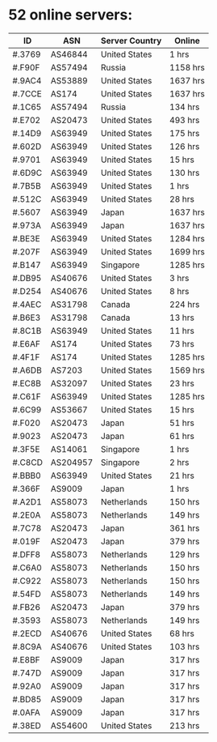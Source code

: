 # 52 online servers:

| ID | ASN | Server Country | Online |
| ------ | ------ | ------ | ------ |
| #.3769 | AS46844 | United States | 1 hrs |
| #.F90F | AS57494 | Russia | 1158 hrs |
| #.9AC4 | AS53889 | United States | 1637 hrs |
| #.7CCE | AS174 | United States | 1637 hrs |
| #.1C65 | AS57494 | Russia | 134 hrs |
| #.E702 | AS20473 | United States | 493 hrs |
| #.14D9 | AS63949 | United States | 175 hrs |
| #.602D | AS63949 | United States | 126 hrs |
| #.9701 | AS63949 | United States | 15 hrs |
| #.6D9C | AS63949 | United States | 130 hrs |
| #.7B5B | AS63949 | United States | 1 hrs |
| #.512C | AS63949 | United States | 28 hrs |
| #.5607 | AS63949 | Japan | 1637 hrs |
| #.973A | AS63949 | Japan | 1637 hrs |
| #.BE3E | AS63949 | United States | 1284 hrs |
| #.207F | AS63949 | United States | 1699 hrs |
| #.B147 | AS63949 | Singapore | 1285 hrs |
| #.DB95 | AS40676 | United States | 3 hrs |
| #.D254 | AS40676 | United States | 8 hrs |
| #.4AEC | AS31798 | Canada | 224 hrs |
| #.B6E3 | AS31798 | Canada | 13 hrs |
| #.8C1B | AS63949 | United States | 11 hrs |
| #.E6AF | AS174 | United States | 73 hrs |
| #.4F1F | AS174 | United States | 1285 hrs |
| #.A6DB | AS7203 | United States | 1569 hrs |
| #.EC8B | AS32097 | United States | 23 hrs |
| #.C61F | AS63949 | United States | 1285 hrs |
| #.6C99 | AS53667 | United States | 15 hrs |
| #.F020 | AS20473 | Japan | 51 hrs |
| #.9023 | AS20473 | Japan | 61 hrs |
| #.3F5E | AS14061 | Singapore | 1 hrs |
| #.C8CD | AS204957 | Singapore | 2 hrs |
| #.BBB0 | AS63949 | United States | 21 hrs |
| #.366F | AS9009 | Japan | 1 hrs |
| #.A2D1 | AS58073 | Netherlands | 150 hrs |
| #.2E0A | AS58073 | Netherlands | 149 hrs |
| #.7C78 | AS20473 | Japan | 361 hrs |
| #.019F | AS20473 | Japan | 379 hrs |
| #.DFF8 | AS58073 | Netherlands | 129 hrs |
| #.C6A0 | AS58073 | Netherlands | 150 hrs |
| #.C922 | AS58073 | Netherlands | 150 hrs |
| #.54FD | AS58073 | Netherlands | 149 hrs |
| #.FB26 | AS20473 | Japan | 379 hrs |
| #.3593 | AS58073 | Netherlands | 149 hrs |
| #.2ECD | AS40676 | United States | 68 hrs |
| #.8C9A | AS40676 | United States | 103 hrs |
| #.E8BF | AS9009 | Japan | 317 hrs |
| #.747D | AS9009 | Japan | 317 hrs |
| #.92A0 | AS9009 | Japan | 317 hrs |
| #.BD85 | AS9009 | Japan | 317 hrs |
| #.0AFA | AS9009 | Japan | 317 hrs |
| #.38ED | AS54600 | United States | 213 hrs |

